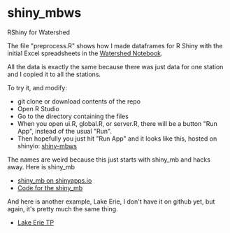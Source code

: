 # shiny_mbws
RShiny for Watershed

The file "preprocess.R" shows how I made dataframes for R Shiny with the initial Excel spreadsheets in the [Watershed Notebook](https://github.com/oybcst/watershed-simulated-vs-observed).

All the data is exactly the same because there was just data for one station and I copied it to all the stations.

To try it, and modify:
- git clone or download contents of the repo
- Open R Studio
- Go to the directory containing the files
- When you open ui.R, global.R, or server.R, there will be a button "Run App", instead of the usual "Run".
- Then hopefully you just hit "Run App" and it looks like this, hosted on shinyio: [shiny-mbws](https://lisalenorelowe.shinyapps.io/shiny-mbws)

The names are weird because this just starts with shiny_mb and hacks away.  Here is shiny_mb
- [shiny_mb on shinyapps.io](https://lisalenorelowe.shinyapps.io/shiny-mb/)
- [Code for the shiny_mb](https://github.com/oybcst/shiny-mb)

And here is another example, Lake Erie, I don't have it on github yet, but again, it's pretty much the same thing.
- [Lake Erie TP](https://lisalenorelowe.shinyapps.io/shiny-leem/)
